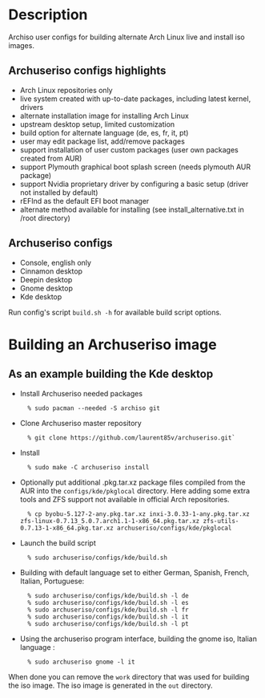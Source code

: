 Description
===========

Archiso user configs for building alternate Arch Linux live and install iso images.

Archuseriso configs highlights
------------------------------

* Arch Linux repositories only
* live system created with up-to-date packages,
  including latest kernel, drivers
* alternate installation image for installing Arch Linux
* upstream desktop setup, limited customization
* build option for alternate language (de, es, fr, it, pt)
* user may edit package list, add/remove packages
* support installation of user custom packages
  (user own packages created from AUR)
* support Plymouth graphical boot splash screen
  (needs plymouth AUR package)
* support Nvidia proprietary driver by configuring a
  basic setup (driver not installed by default)
* rEFInd as the default EFI boot manager
* alternate method available for installing
  (see install_alternative.txt in /root directory)

Archuseriso configs
-------------------

* Console, english only
* Cinnamon desktop
* Deepin desktop
* Gnome desktop
* Kde desktop

Run config's script `build.sh -h` for available build script options.

Building an Archuseriso image
=============================

As an example building the Kde desktop
--------------------------------------

* Install Archuseriso needed packages

        % sudo pacman --needed -S archiso git

* Clone Archuseriso master repository

        % git clone https://github.com/laurent85v/archuseriso.git`

* Install

        % sudo make -C archuseriso install

* Optionally put additional .pkg.tar.xz package files compiled from the AUR into the `configs/kde/pkglocal` directory. Here adding some extra tools and ZFS support not available in official Arch repositories.

        % cp byobu-5.127-2-any.pkg.tar.xz inxi-3.0.33-1-any.pkg.tar.xz zfs-linux-0.7.13_5.0.7.arch1.1-1-x86_64.pkg.tar.xz zfs-utils-0.7.13-1-x86_64.pkg.tar.xz archuseriso/configs/kde/pkglocal

* Launch the build script

        % sudo archuseriso/configs/kde/build.sh

* Building with default language set to either German, Spanish, French, Italian, Portuguese:

        % sudo archuseriso/configs/kde/build.sh -l de
        % sudo archuseriso/configs/kde/build.sh -l es
        % sudo archuseriso/configs/kde/build.sh -l fr
        % sudo archuseriso/configs/kde/build.sh -l it
        % sudo archuseriso/configs/kde/build.sh -l pt

* Using the archuseriso program interface, building the gnome iso, Italian language :

        % sudo archuseriso gnome -l it

When done you can remove the `work` directory that was used for building the iso image. The iso image is generated in the `out` directory.
